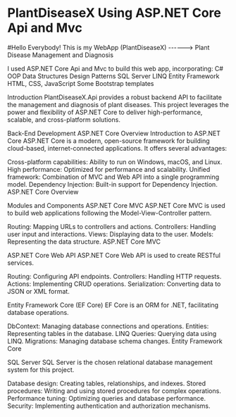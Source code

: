 # PlantDiseaseX Using ASP.NET Core Api and Mvc

#Hello Everybody! This is my WebApp (PlantDiseaseX) ------> Plant Disease Management and Diagnosis

I used ASP.NET  Core Api and Mvc to build this web app, incorporating:
C# OOP
Data Structures
Design Patterns
SQL Server
LINQ
Entity Framework
HTML, CSS, JavaScript
Some Bootstrap templates

Introduction
PlantDiseaseX.Api provides a robust backend API to facilitate the management and diagnosis of plant diseases. This project leverages the power and flexibility of ASP.NET Core to deliver high-performance, scalable, and cross-platform solutions.

Back-End Development
ASP.NET Core Overview
Introduction to ASP.NET Core
ASP.NET Core is a modern, open-source framework for building cloud-based, internet-connected applications. It offers several advantages:

Cross-platform capabilities: Ability to run on Windows, macOS, and Linux.
High performance: Optimized for performance and scalability.
Unified framework: Combination of MVC and Web API into a single programming model.
Dependency Injection: Built-in support for Dependency Injection.
ASP.NET Core Overview

Modules and Components
ASP.NET Core MVC
ASP.NET Core MVC is used to build web applications following the Model-View-Controller pattern.

Routing: Mapping URLs to controllers and actions.
Controllers: Handling user input and interactions.
Views: Displaying data to the user.
Models: Representing the data structure.
ASP.NET Core MVC

ASP.NET Core Web API
ASP.NET Core Web API is used to create RESTful services.

Routing: Configuring API endpoints.
Controllers: Handling HTTP requests.
Actions: Implementing CRUD operations.
Serialization: Converting data to JSON or XML format.

Entity Framework Core (EF Core)
EF Core is an ORM for .NET, facilitating database operations.

DbContext: Managing database connections and operations.
Entities: Representing tables in the database.
LINQ Queries: Querying data using LINQ.
Migrations: Managing database schema changes.
Entity Framework Core

SQL Server
SQL Server is the chosen relational database management system for this project.

Database design: Creating tables, relationships, and indexes.
Stored procedures: Writing and using stored procedures for complex operations.
Performance tuning: Optimizing queries and database performance.
Security: Implementing authentication and authorization mechanisms.
